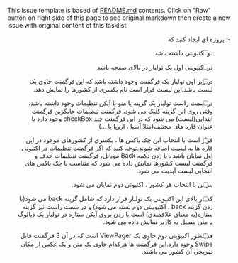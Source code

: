 This issue template is based of [README.md](README.md) contents.
Click on "Raw" button on right side of this page to see original markdown then create a new issue with original content of this tasklist:


<div dir="rtl" align='right'>
 
-: پروژه ای ایجاد کنید که  

- [ ] دو اکتیویتی داشته باشد  

- [ ] در اکتیویتی اول یک تولبار در بالای صفحه باشد 

- [ ] در زیر اون تولبار یک فرگمنت وجود داشته باشد که این فرگمنت حاوی یک لیست باشد.این لیست قرار است نام یکسری از کشورها را نمایش دهد. 

- [ ] در سمت راست تولبار یک گزینه یا منو با آیکن تنظیمات وجود داشته باشد، وقتی روی این گزینه کلیک می شود، فرگمنت تنظیمات جایگزین فرگمنت ابتدایی(لیست) می شود که در این فرگمنت چند checkBox وجود دارد با عنوان قاره های مختلف(مثلا آسیا ، اروپا یا ...)  

- [ ] قرار است با انتخاب این چک باکس ها ، یکسری از کشورهای موجود  در این قاره ها به لیست اضافه شوند.توجه کنید که اگر فرگمنت تنظیمات در اکتیوتی اول نمایان باشد ، با زدن دکمه Back موبایل، فرگمنت تنظیمات حذف و فرگمنت لیست کشورها نمایش داده می شود که متناسب با چک باکس های انتخابی لیست آپدیت می شود. 

- [ ] سپس با انتخاب هر کشور ، اکتیوتی دوم نمایان می شود. 

- [ ] که در بالای این اکتیویتی یک تولبار قرار دارد که شامل گزینه back  می شود(با زدن گزینه back ، اکتیوییتی دوم بسته می شود) و در سمت راست نیز گزینه ستاره(به معنای علاقمندی) است.با زدن بروی آیکن ستاره در تولبار یک دیالوگ با متن سمپل به کاربر نمایش داده می شود. 

- [ ] همینطور اکتیویتی دوم حاوی یک ViewPager  است که در آن 3 فرگمنت قابل Swipe وجود دارد.این فرگمنت ها هرکدام حاوی یک متن و یک عکس از مکان تفریحی آن کشور می باشند. 

 

 


</div>
